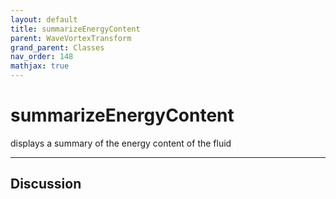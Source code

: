 ```yaml
---
layout: default
title: summarizeEnergyContent
parent: WaveVortexTransform
grand_parent: Classes
nav_order: 148
mathjax: true
---
```


#  summarizeEnergyContent

displays a summary of the energy content of the fluid


---

## Discussion

  

